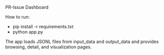 PR-Issue Dashboard

How to run:
- pip install -r requirements.txt
- python app.py

The app loads JSONL files from input_data and output_data and provides browsing, detail, and visualization pages.
